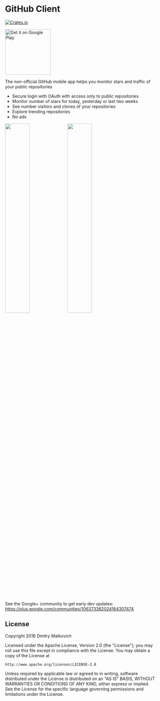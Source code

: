 # GitHub Client

[![Crates.io](https://img.shields.io/crates/l/rustc-serialize.svg?maxAge=2592000)]()

<a href='https://play.google.com/store/apps/details?id=com.dmitrymalkovich.android.githubanalytics&utm_source=global_co&utm_medium=prtnr&utm_content=Mar2515&utm_campaign=PartBadge&pcampaignid=MKT-Other-global-all-co-prtnr-py-PartBadge-Mar2515-1'><img width="150" alt='Get it on Google Play' src='https://play.google.com/intl/en_us/badges/images/generic/en_badge_web_generic.png'/></a>

The non-official GitHub mobile app helps you monitor stars and traffic of your public repositories
* Secure login with OAuth with access only to public repositories
* Monitor number of stars for today, yesterday or last two weeks
* See number visitors and clones of your repositories
* Explore trending repositories 
* No ads

<img width="40%" vspace="0" hspace="0"  src="https://cloud.githubusercontent.com/assets/2931932/21659763/3faed468-d2dd-11e6-8a35-359a634c59f2.png" /> <img width="40%" vspace="0" hspace="0"  src="https://cloud.githubusercontent.com/assets/2931932/21659762/3f78adf2-d2dd-11e6-9853-d9ee873df5d6.png" />

See the Google+ community to get early dev updates:
https://plus.google.com/communities/106373382024164307474

## License

Copyright 2016 Dmitry Malkovich

Licensed under the Apache License, Version 2.0 (the "License");
you may not use this file except in compliance with the License.
You may obtain a copy of the License at

    http://www.apache.org/licenses/LICENSE-2.0

Unless required by applicable law or agreed to in writing, software
distributed under the License is distributed on an "AS IS" BASIS,
WITHOUT WARRANTIES OR CONDITIONS OF ANY KIND, either express or implied.
See the License for the specific language governing permissions and
limitations under the License.

